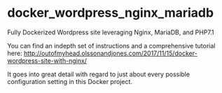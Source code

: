 # docker_wordpress_nginx_mariadb
Fully Dockerized Wordpress site leveraging Nginx, MariaDB, and PHP7.1

You can find an indepth set of instructions and a comprehensive tutorial here: http://outofmyhead.olssonandjones.com/2017/11/15/docker-wordpress-site-with-nginx/

It goes into great detail with regard to just about every possible configuration setting in this Docker project.
